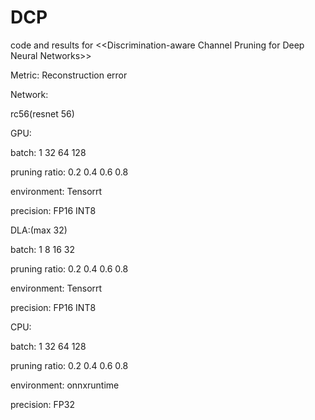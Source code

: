 # DCP
code and results for &lt;&lt;Discrimination-aware Channel Pruning for Deep Neural Networks>>


Metric:  Reconstruction error


Network:

rc56(resnet 56)

GPU:

batch: 1 32 64 128

pruning ratio: 0.2 0.4 0.6 0.8

environment: Tensorrt

precision: FP16 INT8

DLA:(max 32)

batch: 1 8 16 32

pruning ratio: 0.2 0.4 0.6 0.8

environment: Tensorrt

precision: FP16 INT8

CPU:

batch: 1 32 64 128

pruning ratio: 0.2 0.4 0.6 0.8

environment: onnxruntime

precision: FP32
